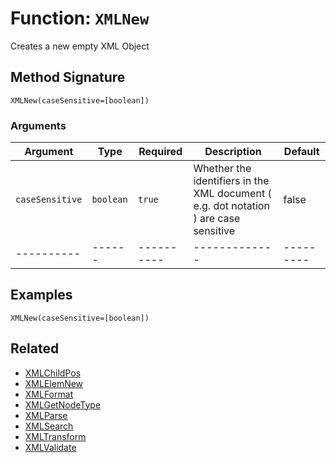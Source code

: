 [comment]: # (Note: This documentation is generated dynamically in the build process.  To modify the contents, change the javadoc on the _invoke method of the BIF class)

# Function: `XMLNew`

Creates a new empty XML Object

## Method Signature
```
XMLNew(caseSensitive=[boolean])
```
### Arguments

| Argument | Type | Required | Description | Default |
|----------|------|----------|-------------|---------|
| `caseSensitive` | `boolean` | `true` | Whether the identifiers in the XML document ( e.g. dot notation ) are case sensitive | false|
|----------|------|----------|-------------|---------|



## Examples

```
XMLNew(caseSensitive=[boolean])
```

## Related
  * [XMLChildPos](XMLChildPos.md)
  * [XMLElemNew](XMLElemNew.md)
  * [XMLFormat](XMLFormat.md)
  * [XMLGetNodeType](XMLGetNodeType.md)
  * [XMLParse](XMLParse.md)
  * [XMLSearch](XMLSearch.md)
  * [XMLTransform](XMLTransform.md)
  * [XMLValidate](XMLValidate.md)
